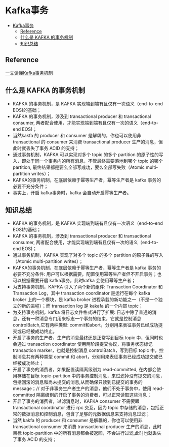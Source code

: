 # Kafka事务
- [Kafka事务](#kafka事务)
  - [Reference](#reference)
  - [什么是 KAFKA 的事务机制](#什么是-kafka-的事务机制)
  - [知识总结](#知识总结)

## Reference
[一文读懂Kafka事务机制](https://zhuanlan.zhihu.com/p/411171789?spm=a2c6h.13046898.publish-article.8.20506ffawEKTMZ)

## 什么是 KAFKA 的事务机制
- KAFKA 的事务机制，是 KAFKA 实现端到端有且仅有一次语义（end-to-end EOS)的基础；
- KAFKA 的事务机制，涉及到 transactional producer 和 transactional consumer, 两者配合使用，才能实现端到端有且仅有一次的语义（end-to-end EOS)；
- 当然kakfa 的 producer 和 consumer 是解耦的，你也可以使用非 transactional 的 consumer 来消费 transactional producer 生产的消息，但此时就丢失了事务 ACID 的支持；
- 通过事务机制，KAFKA 可以实现对多个 topic 的多个 partition 的原子性的写入，即处于同一个事务内的所有消息，不管最终需要落地到哪个 topic 的哪个 partition, 最终结果都是要么全部写成功，要么全部写失败（Atomic multi-partition writes）；
- KAFKA的事务机制，在底层依赖于幂等生产者，幂等生产者是 kafka 事务的必要不充分条件；
- 事实上，开启 kafka事务时，kafka 会自动开启幂等生产者。

## 知识总结
- KAFKA 的事务机制，是 KAFKA 实现端到端有且仅有一次语义（end-to-end EOS)的基础；
- KAFKA 的事务机制，涉及到 transactional producer 和 transactional consumer, 两者配合使用，才能实现端到端有且仅有一次的语义（end-to-end EOS)；
- 通过事务机制，KAFKA 实现了对多个 topic 的多个 partition 的原子性的写入（Atomic multi-partition writes）；
- KAFKA的事务机制，在底层依赖于幂等生产者，幂等生产者是 kafka 事务的必要不充分条件: 用户可以根据需要，配置使用幂等生产者但不开启事务；也可以根据需要开启 kafka事务，此时kafka 会使用幂等生产者；
- 为支持事务机制，KAFKA 引入了两个新的组件:  Transaction Coordinator 和 Transaction Log，其中 transaction coordinator 是运行在每个 kafka broker 上的一个模块，是 kafka broker 进程承载的新功能之一（不是一个独立的新的进程）；而 transaction log 是 kakafa 的一个内部 topic；
- 为支持事务机制，kafka 将日志文件格式进行了扩展: 日志中除了普通的消息，还有一种消息专门用来标志一个事务的结束，它就是控制消息 controlBatch,它有两种类型: commit和abort，分别用来表征事务已经成功提交或已经被成功终止。
- 开启了事务的生产者，生产的消息最终还是正常写到目标 topic 中，但同时也会通过 transaction coordinator 使用两阶段提交协议，将事务状态标记 transaction marker，也就是控制消息 controlBatch，写到目标 topic 中，控制消息共有两种类型 commit 和 abort，分别用来表征事务已经成功提交或已经被成功终止；
- 开启了事务的消费者，如果配置读隔离级别为 read-committed, 在内部会使用存储在目标 topic-partition 中的事务控制消息，来过滤掉没有提交的消息，包括回滚的消息和尚未提交的消息,从而确保只读到已提交的事务的 message；// 对于非事务生产者生产的消息，他们不处于事务中，使用 read-committed 隔离级别的开启了事务的消费者，可以正常读取这些消息；
- 开启了事务的消费者，过滤消息时，KAFKA consumer 不需要跟 transactional coordinator 进行 rpc 交互，因为 topic 中存储的消息，包括正常的数据消息和控制消息，包含了足够的元数据信息来支持消息过滤；
- 当然 kakfa 的 producer 和 consumer 是解耦的，你也可以使用非 transactional consumer 来消费 transactional producer 生产的消息，此时目标 topic-partition 中的所有消息都会被返回，不会进行过滤,此时也就丢失了事务 ACID 的支持；

